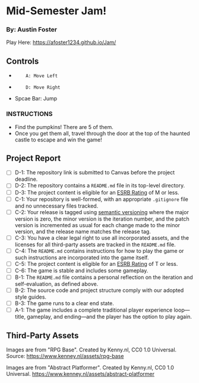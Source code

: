 # Mid-Semester Jam!
### By: Austin Foster
Play Here: https://afoster1234.github.io/Jam/

## Controls
*         A: Move Left
*         D: Move Right
* Spcae Bar: Jump

### INSTRUCTIONS
* Find the pumpkins! There are 5 of them. 
* Once you get them all, travel through the door at the top of the haunted castle to escape and win the game!

## Project Report

- [ ] D-1: The repository link is submitted to Canvas before the project deadline.
- [ ] D-2: The repository contains a <code>README.md</code> file in its top-level directory.
- [ ] D-3: The project content is eligible for an <a href="https://www.esrb.org/ratings-guide/">ESRB Rating</a> of M or less.
- [ ] C-1: Your repository is well-formed, with an appropriate <code>.gitignore</code> file and no unnecessary files tracked.
- [ ] C-2: Your release is tagged using <a href="https://semver.org/">semantic versioning</a> where the major version is zero, the minor version is the iteration number, and the patch version is incremented as usual for each change made to the minor version, and the release name matches the release tag.
- [ ] C-3: You have a clear legal right to use all incorporated assets, and the licenses for all third-party assets are tracked in the <code>README.md</code> file.
- [ ] C-4: The <code>README.md</code> contains instructions for how to play the game or such instructions are incorporated into the game itself.
- [ ] C-5: The project content is eligible for an <a href="https://www.esrb.org/ratings-guide/">ESRB Rating</a> of T or less.
- [ ] C-6: The game is stable and includes some gameplay.
- [ ] B-1: The <code>README.md</code> file contains a personal reflection on the iteration and self-evaluation, as defined above.
- [ ] B-2: The source code and project structure comply with our adopted style guides.
- [ ] B-3: The game runs to a clear end state.
- [ ] A-1: The game includes a complete traditional player experience loop&mdash;title, gameplay, and ending&mdash;and the player has the option to play again.

## Third-Party Assets
Images are from "RPG Base". Created by Kenny.nl, CC0 1.0 Universal.
Source: https://www.kenney.nl/assets/rpg-base

Images are from "Abstract Platformer". Created by Kenny.nl, CC0 1.0 Universal.
https://www.kenney.nl/assets/abstract-platformer